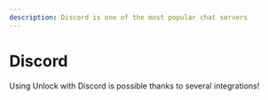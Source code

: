 ```yaml
---
description: Discord is one of the most popular chat servers
---
```


# Discord

Using Unlock with Discord is possible thanks to several integrations!
